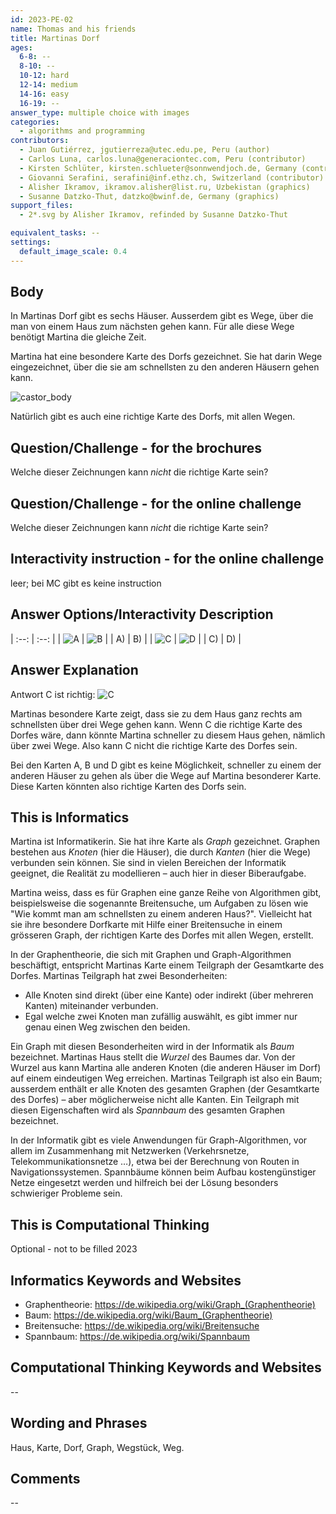 ```yaml
---
id: 2023-PE-02
name: Thomas and his friends
title: Martinas Dorf
ages:
  6-8: --
  8-10: --
  10-12: hard
  12-14: medium
  14-16: easy
  16-19: --
answer_type: multiple choice with images
categories:
  - algorithms and programming
contributors:
  - Juan Gutiérrez, jgutierreza@utec.edu.pe, Peru (author)
  - Carlos Luna, carlos.luna@generaciontec.com, Peru (contributor)
  - Kirsten Schlüter, kirsten.schlueter@sonnwendjoch.de, Germany (contributor)
  - Giovanni Serafini, serafini@inf.ethz.ch, Switzerland (contributor)
  - Alisher Ikramov, ikramov.alisher@list.ru, Uzbekistan (graphics)
  - Susanne Datzko-Thut, datzko@bwinf.de, Germany (graphics)
support_files:
  - 2*.svg by Alisher Ikramov, refinded by Susanne Datzko-Thut

equivalent_tasks: --
settings:
  default_image_scale: 0.4
---
```


[castor_body]: graphics/2023-PE-02-taskbody.svg "Martina mit ihrer Karte"

[A]: graphics/2023-PE-02-answerA.svg "Antwort A"
[B]: graphics/2023-PE-02-answerB.svg "Antwort B"
[C]: graphics/2023-PE-02-answerC.svg "Antwort C"
[D]: graphics/2023-PE-02-answerD.svg "Antwort D"

## Body

In Martinas Dorf gibt es sechs Häuser.
Ausserdem gibt es Wege, über die man von einem Haus zum nächsten gehen kann.
Für alle diese Wege benötigt Martina die gleiche Zeit.

Martina hat eine besondere Karte des Dorfs gezeichnet.
Sie hat darin Wege eingezeichnet, über die sie am schnellsten zu den anderen Häusern gehen kann.

![castor_body]

Natürlich gibt es auch eine richtige Karte des Dorfs, mit allen Wegen.

## Question/Challenge - for the brochures

Welche dieser Zeichnungen kann _nicht_ die richtige Karte sein?

## Question/Challenge - for the online challenge

Welche dieser Zeichnungen kann _nicht_ die richtige Karte sein?

## Interactivity instruction - for the online challenge

leer; bei MC gibt es keine instruction

## Answer Options/Interactivity Description

| :--: | :--: |
| ![A] | ![B] |
|  A)  |  B)  |
| ![C] | ![D] |
|  C)  |  D)  |

## Answer Explanation

Antwort C ist richtig: ![C]

Martinas besondere Karte zeigt, dass sie zu dem Haus ganz rechts am schnellsten über drei Wege gehen kann. Wenn C die richtige Karte des Dorfes wäre, dann könnte Martina schneller zu diesem Haus gehen, nämlich über zwei Wege. Also kann C nicht die richtige Karte des Dorfes sein.

Bei den Karten A, B und D gibt es keine Möglichkeit, schneller zu einem der anderen Häuser zu gehen als über die Wege auf Martina besonderer Karte. Diese Karten könnten also richtige Karten des Dorfs sein.

## This is Informatics

Martina ist Informatikerin. Sie hat ihre Karte als _Graph_ gezeichnet. Graphen bestehen aus _Knoten_ (hier die Häuser), die durch _Kanten_ (hier die Wege) verbunden sein können. Sie sind in vielen Bereichen der Informatik geeignet, die Realität zu modellieren – auch hier in dieser Biberaufgabe.

Martina weiss, dass es für Graphen eine ganze Reihe von Algorithmen gibt, beispielsweise die sogenannte Breitensuche, um Aufgaben zu lösen wie "Wie kommt man am schnellsten zu einem anderen Haus?". Vielleicht hat sie ihre besondere Dorfkarte mit Hilfe einer Breitensuche in einem grösseren Graph, der richtigen Karte des Dorfes mit allen Wegen, erstellt.

In der Graphentheorie, die sich mit Graphen und Graph-Algorithmen beschäftigt, entspricht Martinas Karte einem Teilgraph der Gesamtkarte des Dorfes. Martinas Teilgraph hat zwei Besonderheiten:

- Alle Knoten sind direkt (über eine Kante) oder indirekt (über mehreren Kanten) miteinander verbunden.
- Egal welche zwei Knoten man zufällig auswählt, es gibt immer nur genau einen Weg zwischen den beiden.

Ein Graph mit diesen Besonderheiten wird in der Informatik als _Baum_ bezeichnet. Martinas Haus stellt die _Wurzel_ des Baumes dar. Von der Wurzel aus kann Martina alle anderen Knoten (die anderen Häuser im Dorf) auf einem eindeutigen Weg erreichen.  Martinas Teilgraph ist also ein Baum; ausserdem enthält er alle Knoten des gesamten Graphen (der Gesamtkarte des Dorfes) – aber möglicherweise nicht alle Kanten. Ein Teilgraph mit diesen Eigenschaften wird als _Spannbaum_ des gesamten Graphen bezeichnet.

In der Informatik gibt es viele Anwendungen für Graph-Algorithmen, vor allem im Zusammenhang mit Netzwerken (Verkehrsnetze, Telekommunikationsnetze …), etwa bei der Berechnung von Routen in Navigationssystemen.  Spannbäume können beim Aufbau kostengünstiger Netze eingesetzt werden und hilfreich bei der Lösung besonders schwieriger Probleme sein.

## This is Computational Thinking

Optional - not to be filled 2023


## Informatics Keywords and Websites

- Graphentheorie: https://de.wikipedia.org/wiki/Graph_(Graphentheorie)
- Baum: https://de.wikipedia.org/wiki/Baum_(Graphentheorie)
- Breitensuche: https://de.wikipedia.org/wiki/Breitensuche
- Spannbaum: https://de.wikipedia.org/wiki/Spannbaum


## Computational Thinking Keywords and Websites
--

## Wording and Phrases

Haus, Karte, Dorf, Graph, Wegstück, Weg.


## Comments
--